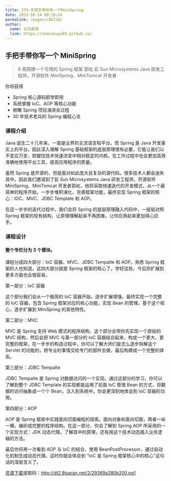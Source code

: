 ```yaml
---
title: 279-手把手带你写一个MiniSpring
date: 2023-10-14 00:18:24
permalink: /pages/c8b72d/
author: 
  name: 北鸟南游
  link: https://shenshuai89.github.io/
---
```

## 手把手带你写一个 MiniSpring

> 8 周搭建一个可用的 Spring 框架
> 郭屹  前 Sun Microsystems Java 研发工程师，开源软件 MiniSpring、MiniTomcat 开发者

你将获得

- Spring 核心源码即学即用
- 系统掌握 IoC、AOP 等核心功能
- 俯瞰 Spring 项目演进全过程
- 30 年技术老兵的 Spring 编程心法

### 课程介绍

Java 诞生二十几年来，一直是业界的主流语言和平台。而 Spring 是 Java 开发事实上的平台。因此深入理解 Spring 基础框架的底层原理很有必要，它能让我们以不变应万变，把握住技术快速流变中相对稳定的内核。在工作过程中也会更加高效准确地使用平台工具，提高应用程序的质量。

虽然 Spring 是开源的，但是面对如此庞大且复杂的源代码，很多技术人都会迷失其中。因此我们邀请到了前 Sun Microsystems Java 研发工程师，开源软件 MiniSpring、MiniTomcat 开发者郭屹，他将采取快速迭代的开发模式，从一个最简单的程序开始，一步步堆积演化，完善框架功能，最终实现 Spring 框架的核心：IOC、MVC、JDBC Template 和 AOP。

在这一步步的迭代过程中，我们会将 Spring 的底层原理融入代码中，一层层对照 Spring 框架的现有结构，让原理理解起来不再困难，让你应用起来更加得心应手。

### 课程设计

#### 整个专栏分为 3 个模块。

课程分成四大部分：IoC 容器、MVC、JDBC Tempalte 和 AOP。熟悉 Spring 框架的人也知道，这四大部分就是 Spring 框架的核心了。学好这些，今后你扩展到更多方面也会很容易。

第一部分：IoC 容器

这个部分我们会从一个极简的 IoC 容器开始，逐步扩展增强，最终实现一个完整的 IoC 容器，包含 Spring 框架对应的核心功能，实现 Bean 的管理。基于这个核心，逐步扩展到 MiniSpring 的其他特性。

第二部分：MVC

MVC 是 Spring 支持 Web 模式的程序结构，这个部分会带你先实现一个原始的 MVC 结构，然后会把 MVC 与第一部分的 IoC 容器结合起来，构成一个更大、更完整的框架。在一步步的构造过程中，你可以了解大师们是怎么逐步拆解这个 Servlet 的功能的，把专业的事情交给专门的部件去做，最后构建成一个完整的体系。

第三部分：JDBC Tempalte

JDBC Tempalte 是 Spring 对数据访问的一个实现。通过这部分的学习，你可以了解到整个 JDBC Template 的实现都是运用了前面 IoC 管理 Bean 的方式，将数据的访问抽象成一个个 Bean，注入到系统中。你会更深刻地体会到 IoC 容器的功用。

第四部分：AOP

AOP 是 Spring 框架中实践面向切面编程的探索。面向对象和面向切面，两者一纵一横，编织成完整的程序结构。在这一部分，你会了解到 Spring AOP 所采用的一个实现方式：JDK 动态代理。了解其中的原理，还有用这个技术动态插入业务逻辑的方法。

最后你将再一次看到 AOP 与 IoC 的结合，使用 BeanPostProcessor，通过自动化机制生成动态代理。这时你就会体会到 “IoC 是 Spring 框架核心中的核心”这句话的深层含义了。

[资源下载](https://pan.baidu.com/s/1GfT-qssVxeVO17TVr9uc4A)提取码：http://dt2.8tupian.net/2/29369a280b200.pg1
